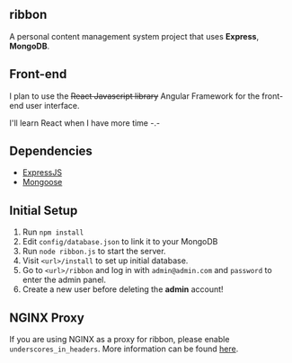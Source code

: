 ## ribbon
A personal content management system project that uses **Express**, **MongoDB**.

## Front-end
I plan to use the ~~React Javascript library~~ Angular Framework for the front-end user interface.

I'll learn React when I have more time -.-

## Dependencies

 - [ExpressJS](https://expressjs.com/)
 - [Mongoose](http://mongoosejs.com/)

## Initial Setup

 1. Run `npm install`
 2. Edit `config/database.json` to link it to your MongoDB
 3. Run `node ribbon.js` to start the server.
 4. Visit `<url>/install` to set up initial database.
 5. Go to `<url>/ribbon` and log in with `admin@admin.com` and `password` to enter the admin panel.
 6. Create a new user before deleting the **admin** account!

## NGINX Proxy
If you are using NGINX as a proxy for ribbon, please enable `underscores_in_headers`. More information can be found [here](http://nginx.org/en/docs/http/ngx_http_core_module.html#underscores_in_headers).

